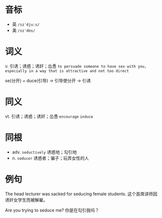 # 音标

- 英 `/sɪ'djuːs/`
- 美 `/sɪ'dʊs/`

# 词义

v. 引诱；诱惑；诱奸；怂恿
`to persuade someone to have sex with you, especially in a way that is attractive and not too direct`



se(分开) + duce(引导) → 引导使分开 → 引诱

# 同义

vt. 引诱；诱惑；诱奸；怂恿
`encourage` `induce`

# 同根

- adv. `seductively` 诱惑地；勾引地
- n. `seducer` 诱惑者；骗子；玩弄女性的人

# 例句

The head lecturer was sacked for seducing female students.
这个首席讲师因诱奸女学生而被解雇。

Are you trying to seduce me?
你是在勾引我吗？



